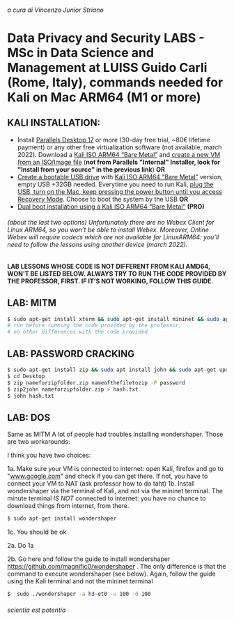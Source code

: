 ###### a cura di Vincenzo Junior Striano
# Data Privacy and Security LABS - MSc in Data Science and Management at LUISS Guido Carli (Rome, Italy), commands needed for Kali on Mac ARM64 (M1 or more)


## KALI INSTALLATION:
* Install [Parallels Desktop 17](https://www.parallels.com/it/) or more (30-day free trial, ~80€ lifetime payment) or any other free virtualization software (not available, march 2022). Download a [Kali ISO ARM64 “Bare Metal”](https://www.kali.org/get-kali/#kali-bare-metal) and [create a new VM from an ISO/Image file](https://kb.parallels.com/en/4729) (**not from Parallels "Internal" Installer, look for "Install from your source" in the previous link**) **OR** 
* [Create a bootable USB drive](https://www.kali.org/docs/usb/live-usb-install-with-mac/) with [Kali ISO ARM64 “Bare Metal”](https://www.kali.org/get-kali/#kali-bare-metal) version, empty USB +32GB needed. Everytime you need to run Kali, [plug the USB, turn on the Mac, keep pressing the power button until you access Recovery Mode](https://support.apple.com/it-it/HT201255). Choose to boot the system by the USB **OR**
* [Dual boot installation using a Kali ISO ARM64 “Bare Metal”](https://www.kali.org/docs/installation/dual-boot-kali-with-mac/) **(PRO)**

###### (about the last two options) Unfortunately there are no Webex Client for Linux ARM64, so you won’t be able to install Webex. Moreover, Online Webex will require codecs which are not available for LinuxARM64: you’ll need to follow the lessons using another device (march 2022). 

**LAB LESSONS WHOSE CODE IS NOT DIFFERENT FROM KALI AMD64, WON'T BE LISTED BELOW. ALWAYS TRY TO RUN THE CODE PROVIDED BY THE PROFESSOR, FIRST. IF IT’S NOT WORKING, FOLLOW THIS GUIDE.**

## LAB: MITM
```bash
$ sudo apt-get install xterm && sudo apt-get install mininet && sudo apt-get update && sudo apt-get upgrade
# run before running the code provided by the professor,
# no other differences with the code provided
```
## LAB: PASSWORD CRACKING
```bash
$ sudo apt-get install zip && sudo apt install john && sudo apt-get update && sudo apt-get upgrade
$ cd Desktop
$ zip nameforzipfolder.zip nameofthefiletozip -P password 
$ zip2john nameforzipfolder.zip > hash.txt
$ john hash.txt
```
## LAB: DOS
Same as MITM
A lot of people had troubles installing wondershaper. Those are two workarounds:

I think you have two choices:

1a.  Make sure your VM is connected to internet: open Kali, firefox and go to "www.google.com" and check if you can get there. If not, you have to connect your VM to NAT (ask professor how to do taht)
1b.  Install wondershaper via the terminal of Kali, and not via the mininet terminal. The minute terminal *IS NOT* connected to internet: you have no chance to download things from internet, from there.

```bash
$ sudo apt-get install wondershaper
```

1c.  You should be ok

2a.  Do 1a

2b.  Go here and follow the guide to install wondershaper https://github.com/magnific0/wondershaper . The only difference is that the command to execute wondershaper (see below). Again, follow the guide using the Kali terminal and not the mininet terminal
```bash
$  sudo ./wondershaper -a h3-et0 -u 100 -d 100
```



###### scientia est potentia
